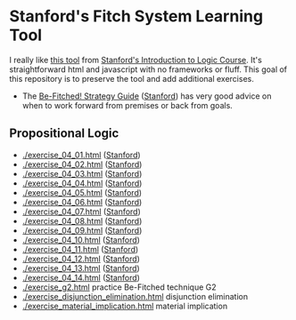 # Stanford's Fitch System Learning Tool

I really like [this tool](http://intrologic.stanford.edu/glossary/fitch_system.html) from [Stanford's Introduction to Logic Course](http://intrologic.stanford.edu/homepage/index.html). It's straightforward html and javascript with no frameworks or fluff. This goal of this repository is to preserve the tool and add additional exercises.

* The [Be-Fitched! Strategy Guide](./strategy.html) ([Stanford](http://logic.stanford.edu/intrologic/extras/fitch.html)) has very good advice on when to work forward from premises or back from goals.

## Propositional Logic
* [./exercise_04_01.html](./exercise_04_01.html) ([Stanford](http://intrologic.stanford.edu/exercises/exercise_04_01.html))
* [./exercise_04_02.html](./exercise_04_02.html) ([Stanford](http://intrologic.stanford.edu/exercises/exercise_04_02.html))
* [./exercise_04_03.html](./exercise_04_03.html) ([Stanford](http://intrologic.stanford.edu/exercises/exercise_04_03.html))
* [./exercise_04_04.html](./exercise_04_04.html) ([Stanford](http://intrologic.stanford.edu/exercises/exercise_04_04.html))
* [./exercise_04_05.html](./exercise_04_05.html) ([Stanford](http://intrologic.stanford.edu/exercises/exercise_04_05.html))
* [./exercise_04_06.html](./exercise_04_06.html) ([Stanford](http://intrologic.stanford.edu/exercises/exercise_04_06.html))
* [./exercise_04_07.html](./exercise_04_07.html) ([Stanford](http://intrologic.stanford.edu/exercises/exercise_04_07.html))
* [./exercise_04_08.html](./exercise_04_08.html) ([Stanford](http://intrologic.stanford.edu/exercises/exercise_04_08.html))
* [./exercise_04_09.html](./exercise_04_09.html) ([Stanford](http://intrologic.stanford.edu/exercises/exercise_04_09.html))
* [./exercise_04_10.html](./exercise_04_10.html) ([Stanford](http://intrologic.stanford.edu/exercises/exercise_04_10.html))
* [./exercise_04_11.html](./exercise_04_11.html) ([Stanford](http://intrologic.stanford.edu/exercises/exercise_04_11.html))
* [./exercise_04_12.html](./exercise_04_12.html) ([Stanford](http://intrologic.stanford.edu/exercises/exercise_04_12.html))
* [./exercise_04_13.html](./exercise_04_13.html) ([Stanford](http://intrologic.stanford.edu/exercises/exercise_04_13.html))
* [./exercise_04_14.html](./exercise_04_14.html) ([Stanford](http://intrologic.stanford.edu/exercises/exercise_04_14.html))
* [./exercise_g2.html](./exercise_g2.html) practice Be-Fitched technique G2
* [./exercise_disjunction_elimination.html](./exercise_g2.html) disjunction elimination
* [./exercise_material_implication.html](./exercise_g2.html) material implication

